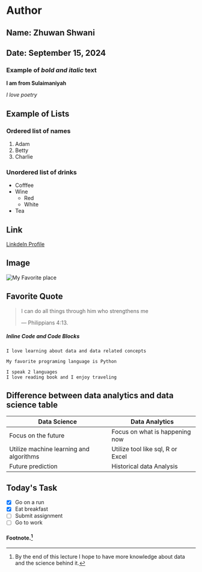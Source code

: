 # Author

## Name: Zhuwan Shwani

## Date: September 15, 2024

### Example of ***bold and italic*** text

**I am from Sulaimaniyah**

*I love poetry*
## Example of Lists
### Ordered list of names
 1. Adam 
 2. Betty
 3. Charlie
### Unordered list of drinks
- Cofffee
- Wine
  - Red
  - White
- Tea
## Link
[Linkdeln Profile](https://www.linkedin.com/in/lydia-akalu-1274b5260)
## Image
![My Favorite place](beach_pic.jpg)
## Favorite Quote
> I can do all things through him who strengthens me
>
> — Philippians 4:13.
##### Inline Code and Code Blocks

`I love learning about data and data related concepts`

`My favorite programing language is Python`

```
I speak 2 languages 
I love reading book and I enjoy traveling
```
## Difference between data analytics and data science table
| Data Science | Data Analytics|
|----------|----------|
| Focus on the future | Focus on what is happening now |
| Utilize machine learning and algorithms | Utilize tool like sql, R or Excel |
| Future prediction | Historical data Analysis |

## Today's Task
- [x] Go on a run
- [x] Eat breakfast
- [ ] Submit assignment 
- [ ] Go to work

#### Footnote.[^1]
[^1]: By the end of this lecture I hope to have more knowledge about data and the science behind it.

